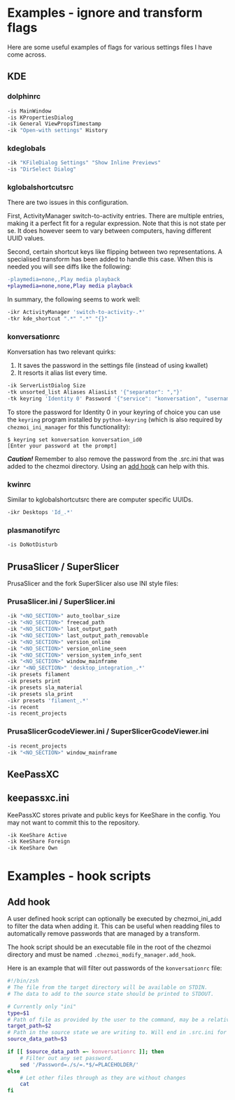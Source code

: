 # Examples - ignore and transform flags

Here are some useful examples of flags for various settings files I have come across.

## KDE

### dolphinrc
```bash
-is MainWindow
-is KPropertiesDialog
-ik General ViewPropsTimestamp
-ik "Open-with settings" History
```

### kdeglobals
```bash
-ik "KFileDialog Settings" "Show Inline Previews"
-is "DirSelect Dialog"
```

### kglobalshortcutsrc
There are two issues in this configuration.

First, ActivityManager switch-to-activity entries. There are multiple entries,
making it a perfect fit for a regular expression. Note that this is not state
per se. It does however seem to vary between computers, having different UUID
values.

Second, certain shortcut keys like flipping between two representations. A
specialised transform has been added to handle this case. When this is needed
you will see diffs like the following:

```diff
-playmedia=none,,Play media playback
+playmedia=none,none,Play media playback
```

In summary, the following seems to work well:

```bash
-ikr ActivityManager 'switch-to-activity-.*'
-tkr kde_shortcut ".*" ".*" "{}"
```

### konversationrc
Konversation has two relevant quirks:

1. It saves the password in the settings file (instead of using kwallet)
2. It resorts it alias list every time.

```bash
-ik ServerListDialog Size
-tk unsorted_list Aliases AliasList '{"separator": ","}'
-tk keyring 'Identity 0' Password '{"service": "konversation", "username": "konversation_id0"}'
```

To store the password for Identity 0 in your keyring of choice you can use the
`keyring` program installed by `python-keyring` (which is also required by
`chezmoi_ini_manager` for this functionality):

```console
$ keyring set konversation konversation_id0
[Enter your password at the prompt]
```

***Caution!*** Remember to also remove the password from the .src.ini that was
added to the chezmoi directory. Using an [add hook](#add-hook) can help with
this.

### kwinrc
Similar to kglobalshortcutsrc there are computer specific UUIDs.

```bash
-ikr Desktops 'Id_.*'
```

### plasmanotifyrc

```bash
-is DoNotDisturb
```

## PrusaSlicer / SuperSlicer

PrusaSlicer and the fork SuperSlicer also use INI style files:

### PrusaSlicer.ini / SuperSlicer.ini

```bash
-ik "<NO_SECTION>" auto_toolbar_size
-ik "<NO_SECTION>" freecad_path
-ik "<NO_SECTION>" last_output_path
-ik "<NO_SECTION>" last_output_path_removable
-ik "<NO_SECTION>" version_online
-ik "<NO_SECTION>" version_online_seen
-ik "<NO_SECTION>" version_system_info_sent
-ik "<NO_SECTION>" window_mainframe
-ikr "<NO_SECTION>" 'desktop_integration_.*'
-ik presets filament
-ik presets print
-ik presets sla_material
-ik presets sla_print
-ikr presets 'filament_.*'
-is recent
-is recent_projects
```

### PrusaSlicerGcodeViewer.ini / SuperSlicerGcodeViewer.ini

```bash
-is recent_projects
-ik "<NO_SECTION>" window_mainframe
```

## KeePassXC

## keepassxc.ini

KeePassXC stores private and public keys for KeeShare in the config.
You may not want to commit this to the repository.

```bash
-ik KeeShare Active
-ik KeeShare Foreign
-ik KeeShare Own
```

# Examples - hook scripts

## Add hook

A user defined hook script can optionally be executed by chezmoi_ini_add to
filter the data when adding it. This can be useful when readding files to
automatically remove passwords that are managed by a transform.

The hook script should be an executable file in the root of the chezmoi
directory and must be named `.chezmoi_modify_manager.add_hook`.

Here is an example that will filter out passwords of the `konversationrc` file:

```zsh
#!/bin/zsh
# The file from the target directory will be available on STDIN.
# The data to add to the source state should be printed to STDOUT.

# Currently only "ini"
type=$1
# Path of file as provided by the user to the command, may be a relative path
target_path=$2
# Path in the source state we are writing to. Will end in .src.ini for ini files.
source_data_path=$3

if [[ $source_data_path =~ konversationrc ]]; then
    # Filter out any set password.
    sed '/Password=./s/=.*$/=PLACEHOLDER/'
else
    # Let other files through as they are without changes
    cat
fi
```

